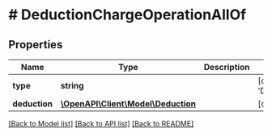 # # DeductionChargeOperationAllOf

## Properties

Name | Type | Description | Notes
------------ | ------------- | ------------- | -------------
**type** | **string** |  | [optional] [default to 'DEDUCTION_CHARGE']
**deduction** | [**\OpenAPI\Client\Model\Deduction**](Deduction.md) |  | [optional] 

[[Back to Model list]](../../README.md#documentation-for-models) [[Back to API list]](../../README.md#documentation-for-api-endpoints) [[Back to README]](../../README.md)


